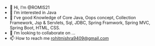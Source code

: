 - 👋 Hi, I’m @ROMIS21
- 👀 I’m interested in Java
- 🌱 I’ve good Knowledge of Core Java, Oops concept, Collection Framework, Jsp & Servlets, Sql, JDBC, Spring Framwork, Spring MVC, Spring Boot, HTML, CSS.
- 💞️ I’m looking to collaborate on ...
- 📫 How to reach me rohitmishra9409@gmail.com

<!---
ROMIS21/ROMIS21 is a ✨ special ✨ repository because its `README.md` (this file) appears on your GitHub profile.
You can click the Preview link to take a look at your changes.
--->
